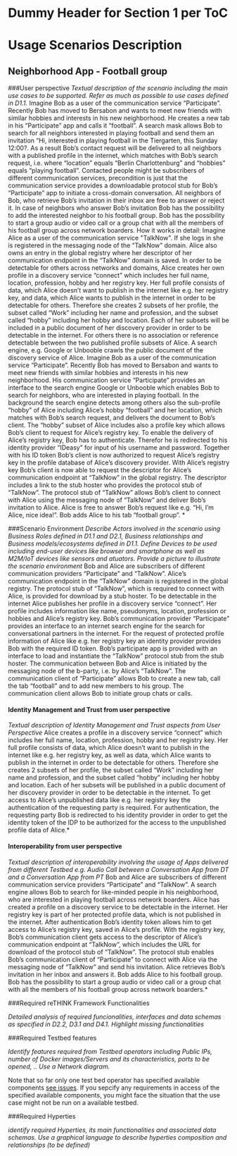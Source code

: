 Dummy Header for Section 1 per ToC
==================================

Usage Scenarios Description
===========================

Neighborhood App - Football group
----------------------------------

###User perspective
*Textual description of the scenario including the main use cases to be supported. Refer as much as possible to use cases defined in D1.1.*
Imagine Bob as a user of the communication service “Participate”. Recently Bob has moved to Bersabon and wants to meet new friends with similar hobbies and interests in his new neighborhood. He creates a new tab in his “Participate” app and calls it “football”.  A search mask allows Bob to search for all neighbors interested in playing football and send them an invitation “Hi, interested in playing football in the Tiergarten, this Sunday 12:00?. As a result Bob’s contact request will be delivered to all neighbors with a published profile in the internet, which matches with Bob’s search request, i.e. where “location” equals “Berlin Charlottenburg” and “hobbies” equals “playing football”. Contacted people might be subscribers of different communication services, precondition is just that the communication service provides a downloadable protocol stub for Bob’s “Participate” app to initiate a cross-domain conversation. All neighbors of Bob, who retrieve Bob’s invitation in their inbox are free to answer or reject it. In case of neighbors who answer Bob’s invitation Bob has the possibility to add the interested neighbor to his football group. Bob has the possibility to start a group audio or video call or a group chat with all the members of his football group across network boarders.
How it works in detail:
Imagine Alice as a user of the communication service "TalkNow". If she logs in she is registered in the messaging node of the “TalkNow” domain. Alice also owns an entry in the global registry where her descriptor of her communication endpoint in the “TalkNow” domain is saved. In order to be detectable for others across networks and domains, Alice creates her own profile in a discovery service “connect” which includes her full name, location, profession, hobby and her registry key.  Her full profile consists of data, which Alice doesn’t want to publish in the internet like e.g. her registry key, and data, which Alice wants to publish in the internet in order to be detectable for others. Therefore she creates 2 subsets of her profile, the subset called “Work” including her name and profession, and the subset called “hobby” including her hobby and location. Each of her subsets will be included in a public document of her discovery provider in order to be detectable in the internet. For others there is no association or reference detectable between the two published profile subsets of Alice. A search engine, e.g. Google or Unbooble crawls the public document of the discovery service of Alice.
Imagine Bob as a user of the communication service “Participate”. Recently Bob has moved to Bersabon and wants to meet new friends with similar hobbies and interests in his new neighborhood. His communication service “Participate” provides an interface to the search engine Google or Unbooble which enables Bob to search for neighbors, who are interested in playing football. 
In the background the search engine detects among others also the sub-profile “hobby” of Alice including Alice’s hobby “football” and her location, which matches with Bob’s search request, and delivers the document to Bob’s client. The “hobby” subset of Alice includes also a profile key which allows Bob’s client to request for Alice’s registry key. To enable the delivery of Alice’s registry key, Bob has to authenticate. Therefor he is redirected to his identity provider “IDeasy” for input of his username and password. Together with his ID token Bob’s client is now authorized to request Alice’s registry key in the profile database of Alice’s discovery provider. With Alice’s registry key Bob’s client is now able to request the descriptor for Alice’s communication endpoint at “TalkNow” in the global registry.  The descriptor includes a link to the stub hoster who provides the protocol stub of “TalkNow”.  The protocol stub of “TalkNow” allows Bob’s client to connect with Alice using the messaging node of “TalkNow” and deliver Bob’s invitation to Alice. Alice is free to answer Bob’s request like e.g. “Hi, I’m Alice, nice idea!”.  Bob adds Alice to his tab “football group”. *

###Scenario Environment
*Describe Actors involved in the scenario using Business Roles defined in D1.1 and D2.1, Business relationships and Business models/ecosystems defined in D1.1. Define Devices to be used including end-user devices like browser and smartphone as well as M2M/IoT devices like sensors and atuators. Provide a picture to illustrate the scenario environment*
Bob and Alice are subscribers of different communication providers “Participate” and “TalkNow”. 
Alice’s communication endpoint in the “TalkNow” domain is registered in the global registry. The protocol stub of “TalkNow”, which is required to connect with Alice, is provided for download by a stub hoster. To be detectable in the internet Alice publishes her profile in a discovery service “connect”. Her profile includes information like name, pseudonyms, location, profession or hobbies and Alice’s registry key. 
Bob’s communication provider “Participate” provides an interface to an internet search engine for the search for conversational partners in the internet. For the request of protected profile information of Alice like e.g. her registry key an identity provider provides Bob with the required ID token. Bob’s participate app is provided with an interface to load and instantiate the “TalkNow” protocol stub from the stub hoster. 
The communication between Bob and Alice is initiated by the messaging node of the b-party, i.e. by Alice’s “TalkNow”. 
The communication client of “Participate” allows Bob to create a new tab, call the tab “football” and to add new members to his group. The communication client allows Bob to initiate group chats or calls.

#### Identity Management and Trust from user perspective

*Textual description of Identity Management and Trust aspects from User Perspective*
Alice creates a profile in a discovery service “connect” which includes her full name, location, profession, hobby and her registry key.  Her full profile consists of data, which Alice doesn’t want to publish in the internet like e.g. her registry key, as well as data, which Alice wants to publish in the internet in order to be detectable for others. Therefore she creates 2 subsets of her profile, the subset called “Work” including her name and profession, and the subset called “hobby” including her hobby and location. Each of her subsets will be published in a public document of her discovery provider in order to be detectable in the internet. To get access to Alice’s unpublished data like e.g. her registry key the authentication of the requesting party is required. For authentication, the requesting party Bob is redirected to his identity provider in order to get the identity token of the IDP to be authorized for the access to the unpublished profile data of Alice.*

#### Interoperability from user perspective
*Textual description of interoperability involving the usage of Apps delivered from different Testbed e.g. Audio Call between a Conversation App from DT and a Conversation App from PT*
Bob and Alice are subscribers of different communication service providers “Participate” and “TalkNow”. A search engine allows Bob to search for like-minded people in his neighborhood, who are interested in playing football across network boarders. Alice has created a profile on a discovery service to be detectable in the internet. Her registry key is part of her protected profile data, which is not published in the internet. After authentication Bob’s identity token allows him to get access to Alice’s registry key, saved in Alice’s profile. With the registry key, Bob’s communication client gets access to the descriptor of Alice’s communication endpoint at “TalkNow”, which includes the URL for download of the protocol stub of “TalkNow”. The protocol stub enables Bob’s communication client of “Participate” to connect with Alice via the messaging node of “TalkNow” and send his invitation. Alice retrieves Bob’s invitation in her inbox and answers it. Bob adds Alice to his football group. Bob has the possibility to start a group audio or video call or a group chat with all the members of his football group across network boarders.*

###Required reTHINK Framework Functionalities

*Detailed analysis of required funcionalities, interfaces and data schemas as specified in D2.2, D3.1 and D4.1. Highlight missing functionalities*

###Required Testbed features


*Identify features required from Testbed operators including Public IPs, number of Docker images/Servers and its characteristics, ports to be opened, .. Use a Network diagram.*

Note that so far only one test bed operator has specified available components [see issues](https://github.com/reTHINK-project/testbeds/issues?utf8=✓&q=is%3Aissue+Constraints+of+Test+Bed+Operators+).  If you sepcify any requirements in access of the specified available components, you might face the situation that the use case might not be run on a available testbed.

###Required Hyperties


*identify required Hyperties, its main functionalities and associated data schemas. Use a graphical language to describe hyperties composition and relationships (to be defined)*
